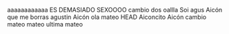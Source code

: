 
aaaaaaaaaaaa ES DEMASIADO SEXOOOO
cambio dos
oallla
Soi agus
Aicón que me borras agustin
 Aicón
ola
 mateo
HEAD
Aiconcito
 Aicón
cambio
 mateo
 mateo
ultima
 mateo
